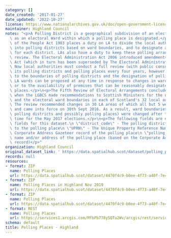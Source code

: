 ```yaml
---
category: []
date_created: '2017-01-27'
date_updated: '2022-10-27'
license: https://www.nationalarchives.gov.uk/doc/open-government-licence/version/3/
maintainer: Highland Council
notes: "<p>A Polling District is a geographical subdivision of an electoral area such\
  \ as an electoral Ward within which a polling place is designated.</p>\n<p>The Representation\
  \ of the People Act 1983 places a duty on LA to divide the local authority area\
  \ into polling districts based on ward boundaries, and to designate a polling place\
  \ for each district. LAs also have a duty to keep these polling arrangements under\
  \ review. The Electoral Administration Act 2006 introduced amendments to the 1983\
  \ Act (which in turn has been superseded by The Electoral Administration Act 2013).\
  \ Now local authorities must conduct a full review (with public consultation) of\
  \ its polling districts and polling places every four years, however adjustments\
  \ to the boundaries of polling districts and the designation of polling places within\
  \ LA wards can be proposed at any time in response to changes in ward boundaries\
  \ or to the availability of premises that can be reasonably designated as polling\
  \ places.</p>\n<p>The Fifth Review of Electoral Arrangements concluded in May 2016\
  \ when the LGBCS made recommendations to Scottish Ministers for the number of Councillors\
  \ and the electoral ward boundaries in each of Scotland's 32 local authorities.\
  \ The review recommended changes in 30 LA areas of which all but 5 were accepted\
  \ and came into force on 30th Sept 2016. As a result, ward boundaries (and therefore\
  \ polling districts and possibly polling places) were changed after this date in\
  \ time for the May 2017 elections.</p>\n<p>The following fields are now MANDATORY\
  \ fields for this dataset.\n \"district_code\" - The polling district code linked\
  \ to the polling place\n \"UPRN\" - The Unique Property Reference Number for the\
  \ Corporate Address Gazeteer record of the polling place\n \"polling_place\" - The\
  \ name and/or address of the polling place (based on the Corporate Address Gazeteer\
  \ record)</p>"
organization: Highland Council
original_dataset_link: ' https://data.spatialhub.scot/dataset/polling_places-hi'
records: null
resources:
- format: ZIP
  name: Polling Places
  url: https://data.spatialhub.scot/dataset/4470f4c9-b0ee-4f73-a40f-7e427ca65b0f/resource/352df361-7556-4825-86c5-7d1832b0f43f/download/pollingplaces.zip
- format: ZIP
  name: Polling Places in Highland Nov 2019
  url: https://data.spatialhub.scot/dataset/4470f4c9-b0ee-4f73-a40f-7e427ca65b0f/resource/6b5bce17-010a-4e43-943d-202b00bdaf90/download/polling_places_highland.zip
- format: ZIP
  name: Polling Places
  url: https://data.spatialhub.scot/dataset/4470f4c9-b0ee-4f73-a40f-7e427ca65b0f/resource/fe386e79-e086-4733-94b6-1ed08541113d/download/polling_places_highland_26nov2019.zip
- format: REST
  name: Polling Places
  url: https://services1.arcgis.com/MfbPb778y5QTu2Wv/arcgis/rest/services/PollingPlaces/FeatureServer/0/query?outFields=*&where=1%3D1
schema: default
title: Polling Places - Highland
---
```

